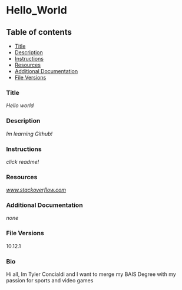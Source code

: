 # Hello_World


## Table of contents

- [Title](#Project-Title)
- [Description](#Description)
- [Instructions](#Instructions)
- [Resources](#Resources)
- [Additional Documentation](#additional-documentation)
- [File Versions](#File-Versions)


### **Title**

*Hello world*


### **Description**

*Im learning Github!*

### **Instructions**

*click readme!*

### **Resources**

*www.stackoverflow.com*

### **Additional Documentation**

*none*

### **File Versions**

10.12.1

### **Bio**


Hi all, Im Tyler Concialdi and I want to merge my BAIS Degree with my passion for sports and video games
